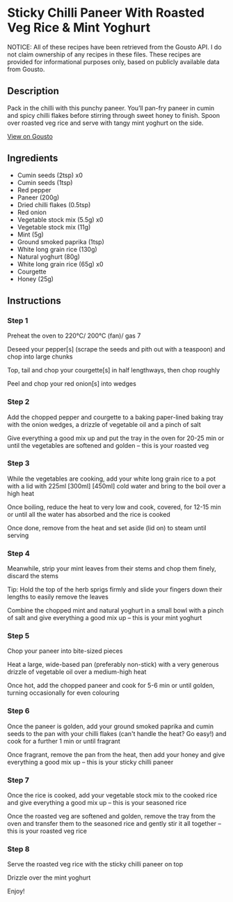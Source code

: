 # Sticky Chilli Paneer With Roasted Veg Rice & Mint Yoghurt

NOTICE: All of these recipes have been retrieved from the Gousto API. I do not claim ownership of any recipes in these files. These recipes are provided for informational purposes only, based on publicly available data from Gousto.

## Description

Pack in the chilli with this punchy paneer. You’ll pan-fry paneer in cumin and spicy chilli flakes before stirring through sweet honey to finish. Spoon over roasted veg rice and serve with tangy mint yoghurt on the side.

[View on Gousto](https://www.gousto.co.uk/recipes/cookbook/sticky-chilli-paneer-with-fragrant-coconut-rice)

## Ingredients

- Cumin seeds (2tsp) x0
- Cumin seeds (1tsp)
- Red pepper
- Paneer (200g)
- Dried chilli flakes (0.5tsp)
- Red onion
- Vegetable stock mix (5.5g) x0
- Vegetable stock mix (11g)
- Mint (5g)
- Ground smoked paprika (1tsp)
- White long grain rice (130g)
- Natural yoghurt (80g)
- White long grain rice (65g) x0
- Courgette
- Honey (25g)

## Instructions


### Step 1

Preheat the oven to 220°C/ 200°C (fan)/ gas 7

Deseed your pepper[s] (scrape the seeds and pith out with a teaspoon) and chop into large chunks

Top, tail and chop your courgette[s] in half lengthways, then chop roughly

Peel and chop your red onion[s] into wedges


### Step 2

Add the chopped pepper and courgette to a baking paper-lined baking tray with the onion wedges, a drizzle of vegetable oil and a pinch of salt

Give everything a good mix up and put the tray in the oven for 20-25 min or until the vegetables are softened and golden – this is your roasted veg


### Step 3

While the vegetables are cooking, add your white long grain rice to a pot with a lid with 225ml <span class="text-purple">[300ml]</span> <span class="text-danger">[450ml]</span> cold water and bring to the boil over a high heat

Once boiling, reduce the heat to very low and cook, covered, for 12-15 min or until all the water has absorbed and the rice is cooked

Once done, remove from the heat and set aside (lid on) to steam until serving


### Step 4

Meanwhile, strip your mint leaves from their stems and chop them finely, discard the stems

Tip: Hold the top of the herb sprigs firmly and slide your fingers down their lengths to easily remove the leaves

Combine the chopped mint and natural yoghurt in a small bowl with a pinch of salt and give everything a good mix up – this is your mint yoghurt


### Step 5

Chop your paneer into bite-sized pieces

Heat a large, wide-based pan (preferably non-stick) with a very generous drizzle of vegetable oil over a medium-high heat

Once hot, add the chopped paneer and cook for 5-6 min or until golden, turning occasionally for even colouring


### Step 6

Once the paneer is golden, add your ground smoked paprika and cumin seeds to the pan with your chilli flakes (can't handle the heat? Go easy!) and cook for a further 1 min or until fragrant

Once fragrant, remove the pan from the heat, then add your honey and give everything a good mix up – this is your sticky chilli paneer


### Step 7

Once the rice is cooked, add your vegetable stock mix to the cooked rice and give everything a good mix up – this is your seasoned rice

Once the roasted veg are softened and golden, remove the tray from the oven and transfer them to the seasoned rice and gently stir it all together – this is your roasted veg rice

### Step 8

Serve the roasted veg rice with the sticky chilli paneer on top

Drizzle over the mint yoghurt

Enjoy!

